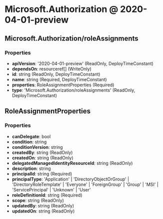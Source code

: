 # Microsoft.Authorization @ 2020-04-01-preview

## Microsoft.Authorization/roleAssignments
### Properties
* **apiVersion**: '2020-04-01-preview' (ReadOnly, DeployTimeConstant)
* **dependsOn**: resourceref[] (WriteOnly)
* **id**: string (ReadOnly, DeployTimeConstant)
* **name**: string (Required, DeployTimeConstant)
* **properties**: RoleAssignmentProperties (Required)
* **type**: 'Microsoft.Authorization/roleAssignments' (ReadOnly, DeployTimeConstant)

## RoleAssignmentProperties
### Properties
* **canDelegate**: bool
* **condition**: string
* **conditionVersion**: string
* **createdBy**: string (ReadOnly)
* **createdOn**: string (ReadOnly)
* **delegatedManagedIdentityResourceId**: string (ReadOnly)
* **description**: string
* **principalId**: string (Required)
* **principalType**: 'Application' | 'DirectoryObjectOrGroup' | 'DirectoryRoleTemplate' | 'Everyone' | 'ForeignGroup' | 'Group' | 'MSI' | 'ServicePrincipal' | 'Unknown' | 'User'
* **roleDefinitionId**: string (Required)
* **scope**: string (ReadOnly)
* **updatedBy**: string (ReadOnly)
* **updatedOn**: string (ReadOnly)

